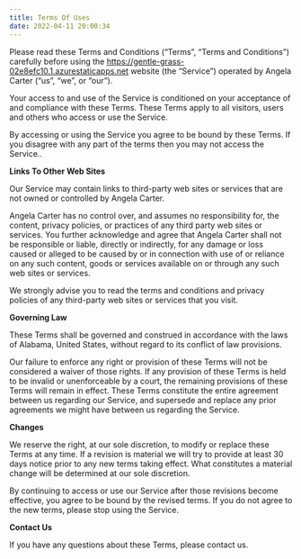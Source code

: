 ```yaml
---
title: Terms Of Uses
date: 2022-04-11 20:00:34
---
```


Please read these Terms and Conditions (“Terms”, “Terms and Conditions”) carefully before using the https://gentle-grass-02e8efc10.1.azurestaticapps.net website (the “Service”) operated by Angela Carter (“us”, “we”, or “our”).

Your access to and use of the Service is conditioned on your acceptance of and compliance with these Terms. These Terms apply to all visitors, users and others who access or use the Service.

By accessing or using the Service you agree to be bound by these Terms. If you disagree with any part of the terms then you may not access the Service..

**Links To Other Web Sites**

Our Service may contain links to third-party web sites or services that are not owned or controlled by Angela Carter.

Angela Carter has no control over, and assumes no responsibility for, the content, privacy policies, or practices of any third party web sites or services. You further acknowledge and agree that Angela Carter shall not be responsible or liable, directly or indirectly, for any damage or loss caused or alleged to be caused by or in connection with use of or reliance on any such content, goods or services available on or through any such web sites or services.

We strongly advise you to read the terms and conditions and privacy policies of any third-party web sites or services that you visit.

**Governing Law**

These Terms shall be governed and construed in accordance with the laws of Alabama, United States, without regard to its conflict of law provisions.

Our failure to enforce any right or provision of these Terms will not be considered a waiver of those rights. If any provision of these Terms is held to be invalid or unenforceable by a court, the remaining provisions of these Terms will remain in effect. These Terms constitute the entire agreement between us regarding our Service, and supersede and replace any prior agreements we might have between us regarding the Service.

**Changes**

We reserve the right, at our sole discretion, to modify or replace these Terms at any time. If a revision is material we will try to provide at least 30 days notice prior to any new terms taking effect. What constitutes a material change will be determined at our sole discretion.

By continuing to access or use our Service after those revisions become effective, you agree to be bound by the revised terms. If you do not agree to the new terms, please stop using the Service.

**Contact Us**

If you have any questions about these Terms, please contact us.

